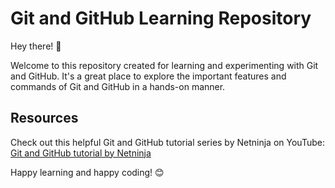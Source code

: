 # Git and GitHub Learning Repository

Hey there! 👋

Welcome to this repository created for learning and experimenting with Git and GitHub. It's a great place to explore the important features and commands of Git and GitHub in a hands-on manner.

## Resources

Check out this helpful Git and GitHub tutorial series by Netninja on YouTube:
[Git and GitHub tutorial by Netninja](https://youtube.com/playlist?list=PL4cUxeGkcC9goXbgTDQ0n_4TBzOO0ocPR)

Happy learning and happy coding! 😊

